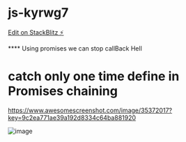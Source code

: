 # js-kyrwg7

[Edit on StackBlitz ⚡️](https://stackblitz.com/edit/js-kyrwg7)

\*\*\*\* Using promises we can stop callBack Hell

# catch only one time define in Promises chaining

https://www.awesomescreenshot.com/image/35372017?key=9c2ea771ae39a192d8334c64ba881920

![image](https://user-images.githubusercontent.com/99024438/207840180-f0c89888-72cb-4f9c-bd88-79a5f927cab9.png)


